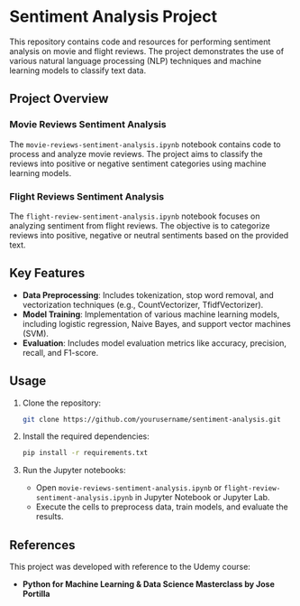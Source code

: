 
# Sentiment Analysis Project

This repository contains code and resources for performing sentiment analysis on movie and flight reviews. The project demonstrates the use of various natural language processing (NLP) techniques and machine learning models to classify text data.

## Project Overview

### Movie Reviews Sentiment Analysis
The `movie-reviews-sentiment-analysis.ipynb` notebook contains code to process and analyze movie reviews. The project aims to classify the reviews into positive or negative sentiment categories using machine learning models.

### Flight Reviews Sentiment Analysis
The `flight-review-sentiment-analysis.ipynb` notebook focuses on analyzing sentiment from flight reviews. The objective is to categorize reviews into positive, negative or neutral sentiments based on the provided text.

## Key Features

- **Data Preprocessing**: Includes tokenization, stop word removal, and vectorization techniques (e.g., CountVectorizer, TfidfVectorizer).
- **Model Training**: Implementation of various machine learning models, including logistic regression, Naive Bayes, and support vector machines (SVM).
- **Evaluation**: Includes model evaluation metrics like accuracy, precision, recall, and F1-score.

## Usage

1. Clone the repository:
   ```bash
   git clone https://github.com/yourusername/sentiment-analysis.git
   ```

2. Install the required dependencies:
   ```bash
   pip install -r requirements.txt
   ```

3. Run the Jupyter notebooks:
   - Open `movie-reviews-sentiment-analysis.ipynb` or `flight-review-sentiment-analysis.ipynb` in Jupyter Notebook or Jupyter Lab.
   - Execute the cells to preprocess data, train models, and evaluate the results.

## References

This project was developed with reference to the Udemy course:
- **Python for Machine Learning & Data Science Masterclass by Jose Portilla**
